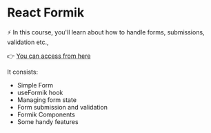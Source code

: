 # React Formik

⚡ In this course, you'll learn about how to handle forms, submissions, validation etc.,

👉 [You can access from here](https://youtube.com/playlist?list=PLC3y8-rFHvwiPmFbtzEWjESkqBVDbdgGu)

It consists:
- Simple Form
- useFormik hook
- Managing form state
- Form submission and validation
- Formik Components
- Some handy features
